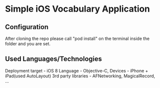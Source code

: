 Simple iOS Vocabulary Application
===============

## Configuration
After cloning the repo please call "pod install" on the terminal inside the folder and you are set. 

## Used Languages/Technologies
Deployment target - iOS 8
Language - Objective-C, 
Devices - iPhone + iPad(used AutoLayout)
3rd party libraries - AFNetworking, MagicalRecord, ... 